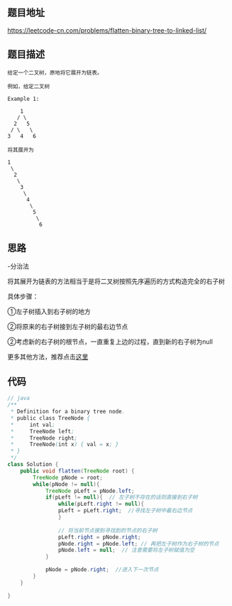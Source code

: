 ## 题目地址
https://leetcode-cn.com/problems/flatten-binary-tree-to-linked-list/

## 题目描述
```
给定一个二叉树，原地将它展开为链表。

例如，给定二叉树

Example 1:

    1
   / \
  2   5
 / \   \
3   4   6

将其展开为

1
 \
  2
   \
    3
     \
      4
       \
        5
         \
          6
```

## 思路

-分治法

将其展开为链表的方法相当于是将二叉树按照先序遍历的方式构造完全的右子树

具体步骤：

①左子树插入到右子树的地方

②将原来的右子树接到左子树的最右边节点

②考虑新的右子树的根节点，一直重复上边的过程，直到新的右子树为null

更多其他方法，推荐点击[这里](https://leetcode-cn.com/problems/flatten-binary-tree-to-linked-list/solution/xiang-xi-tong-su-de-si-lu-fen-xi-duo-jie-fa-by--26/)

## 代码
```java
// java
/**
 * Definition for a binary tree node.
 * public class TreeNode {
 *     int val;
 *     TreeNode left;
 *     TreeNode right;
 *     TreeNode(int x) { val = x; }
 * }
 */
class Solution {
    public void flatten(TreeNode root) {
        TreeNode pNode = root;
        while(pNode != null){
            TreeNode pLeft = pNode.left;
            if(pLeft != null){  // 左子树不存在的话则直接到右子树
                while(pLeft.right != null){
                pLeft = pLeft.right;  //寻找左子树中最右边节点
                }
                
                // 将当前节点接到寻找到的节点的右子树
                pLeft.right = pNode.right;
                pNode.right = pNode.left; // 再把左子树作为右子树的节点
                pNode.left = null;  // 注意需要将左子树赋值为空
            }

            pNode = pNode.right;  //进入下一次节点
        }
    }

}
```
